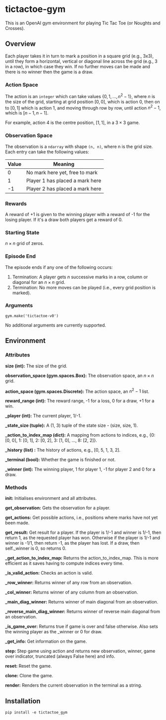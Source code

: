 # tictactoe-gym

This is an OpenAI gym environment for playing Tic Tac Toe (or Noughts and Crosses).

## Overview
Each player takes it in turn to mark a position in a square grid (e.g., 3x3), until they form a horizontal, vertical or diagonal line across the grid (e.g., 3 in a row), in which case they win. If no further moves can be made and there is no winner then the game is a draw.

### Action Space
The action is an `integer` which can take values $\{0, 1, ..., n^{2} - 1\}$, where $n$ is the size of the grid, starting at grid position $[0, 0]$, which is action $0$, then on to $[0, 1]$ which is action $1$, and moving through row by row, until action $n^{2} - 1$, 
which is $[n - 1, n - 1]$.

For example, action 4 is the centre position, $[1, 1]$, in a $3 \times 3$ game.

### Observation Space
The observation is a `ndarray` with shape `(n, n)`, where n is the grid size. Each entry can take the following values:

| Value | Meaning                                |
|-------|----------------------------------------|
| 0     | No mark here yet, free to mark         |
| 1     | Player 1 has placed a mark here        |
| -1    | Player 2 has placed a mark here        |

### Rewards
A reward of +1 is given to the winning player with a reward of -1 for the losing player. If it's a draw both players get a reward of 0.

### Starting State
$n \times n$ grid of zeros.

### Episode End
The episode ends if any one of the following occurs:
1. Termination: A player gets $n$ successive marks in a row, column or diagonal for an $n \times n$ grid.
2. Termination: No more moves can be played (i.e., every grid position is marked).

### Arguments
```
gym.make('tictactoe-v0')
```

No additional arguments are currently supported.

## Environment

### Attributes

**size (int):** The size of the grid.

**observation_space (gym.spaces.Box):** The observation space, an $n \times n$ grid.

**action_space (gym.spaces.Discrete):** The action space, an $n^{2} - 1$ list.

**reward_range (int):** The reward range, -1 for a loss, 0 for a draw, +1 for a win.

**_player (int):** The current player, 1/-1.

**_state_size (tuple):** A (1, 3) tuple of the state size - (size, size, 1).

**_action_to_index_map (dict):** A mapping from actions to indices, e.g., {0: [0, 0], 1: [0, 1], 2: [0, 2], 3: [1, 0], ..., 8: [2, 2]}.

**_history (list) :** The history of actions, e.g., [0, 5, 1, 3, 2].

**_terminal (bool):** Whether the game is finished or not.

**_winner (int):** The winning player, 1 for player 1, -1 for player 2 and 0 for a draw.

### Methods

**__init__:** Initialises environment and all attributes.

**get_observation:** Gets the observation for a player.

**get_actions:** Get possible actions, i.e., positions where marks have not yet been made.

**get_result:** Get result for a player. If the player is 1/-1 and winner is 1/-1, then return 1, as the requested player has won. Otherwise if the player is 1/-1 and winner is -1/1, then return -1, as the player has lost. If a draw, then self._winner is 0, so returns 0.

**_get_action_to_index_map:** Returns the action_to_index_map. This is more efficient as it saves having to compute indices every time.

**_is_valid_action:** Checks an action is valid.

**_row_winner:** Returns winner of any row from an observation.

**_col_winner:** Returns winner of any column from an observation.

**_main_diag_winner:** Returns winner of main diagonal from an observation.

**_reverse_main_diag_winner:** Returns winner of reverse main diagonal from an observation.

**_is_game_over:** Returns true if game is over and false otherwise. Also sets the winning player as the _winner or 0 for draw.

**_get_info:** Get information on the game.

**step:** Step game using action and returns new observation, winner, game over indicator, truncated (always False here) and info.

**reset:** Reset the game.

**clone:** Clone the game.

**render:** Renders the current observation in the terminal as a string.

## Installation
```
pip install -e tictactoe_gym
```
